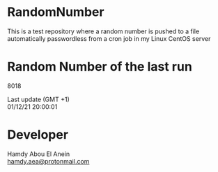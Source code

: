 # RandomNumber    
This is a test repository where a random number is pushed to a file automatically passwordless from a cron job in my Linux CentOS server    
# Random Number of the last run   
8018
      
Last update (GMT +1)    
01/12/21 20:00:01
# Developer    
Hamdy Abou El Anein   
hamdy.aea@protonmail.com

